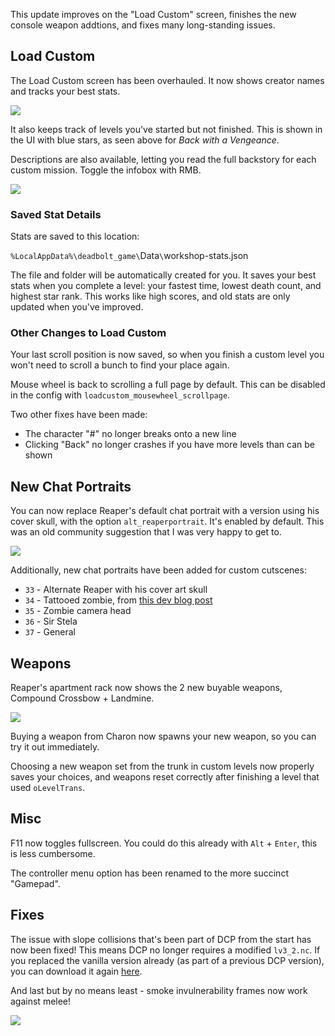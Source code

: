 This update improves on the "Load Custom" screen, finishes the new console weapon addtions, and fixes many long-standing issues.

## Load Custom

The Load Custom screen has been overhauled. It now shows creator names and tracks your best stats.

<!-- ![](@/assets/images/screenshots/dcp/2.1.0/oLoadCustom-crop.png) -->
![](https://files.codemuffin.com/deadbolt/cdn/assets/images/screenshots/dcp/2.1.0/oLoadCustom-crop.png)

It also keeps track of levels you've started but not finished. This is shown in the UI with blue stars, as seen above for _Back with a Vengeance_.

Descriptions are also available, letting you read the full backstory for each custom mission. Toggle the infobox with RMB.

<!-- ![](@/assets/images/screenshots/dcp/2.1.0/oLoadCustom-infobox.png) -->
![](https://files.codemuffin.com/deadbolt/cdn/assets/images/screenshots/dcp/2.1.0/oLoadCustom-infobox.png)

### Saved Stat Details

Stats are saved to this location:

`%LocalAppData%\deadbolt_game\`<span class="color-teal">Data</span>`\`<span class="color-purple">workshop-stats.json</span>

The file and folder will be automatically created for you. It saves your best stats when you complete a level: your fastest time, lowest death count, and highest star rank. This works like high scores, and old stats are only updated when you've improved.

### Other Changes to Load Custom

Your last scroll position is now saved, so when you finish a custom level you won't need to scroll a bunch to find your place again.

Mouse wheel is back to scrolling a full page by default. This can be disabled in the config with `loadcustom_mousewheel_scrollpage`.

Two other fixes have been made:

- The character "#" no longer breaks onto a new line
- Clicking "Back" no longer crashes if you have more levels than can be shown

## New Chat Portraits

You can now replace Reaper's default chat portrait with a version using his cover skull, with the option `alt_reaperportrait`. It's enabled by default. This was an old community suggestion that I was very happy to get to.

<!-- ![](@/assets/images/screenshots/dcp/2.1.0/reaper-icon-alt-2-custom.png) -->
![](https://files.codemuffin.com/deadbolt/cdn/assets/images/screenshots/dcp/2.1.0/reaper-icon-alt-2-custom.png)

Additionally, new chat portraits have been added for custom cutscenes:

- `33` - Alternate Reaper with his cover art skull
- `34` - Tattooed zombie, from [this dev blog post](https://hopoo.tumblr.com/post/116450726264/dudebolt-and-friends)
- `35` - Zombie camera head
- `36` - Sir Stela
- `37` - General

## Weapons

Reaper's apartment rack now shows the 2 new buyable weapons, Compound Crossbow + Landmine.

<!-- ![](@/assets/images/screenshots/dcp/2.1.0/apt-rack-complete-x2.png) -->
![](https://files.codemuffin.com/deadbolt/cdn/assets/images/screenshots/dcp/2.1.0/apt-rack-complete-x2.png)

Buying a weapon from Charon now spawns your new weapon, so you can try it out immediately.

Choosing a new weapon set from the trunk in custom levels now properly saves your choices, and weapons reset correctly after finishing a level that used `oLevelTrans`.

## Misc

F11 now toggles fullscreen. You could do this already with `Alt` + `Enter`, this is less cumbersome.

The controller menu option has been renamed to the more succinct "Gamepad".

## Fixes

The issue with slope collisions that's been part of DCP from the start has now been fixed! This means DCP no longer requires a modified `lv3_2.nc`. If you replaced the vanilla version already (as part of a previous DCP version), you can download it again [here](http://files.codemuffin.com/deadbolt/misc/lv3_2.nc).

And last but <span class="color-g">by no means least</span> - smoke invulnerability frames now work against melee!

<!-- ![](@/assets/images/screenshots/dcp/2.1.0/smoke-invuln-frames.gif) -->
![](https://files.codemuffin.com/deadbolt/cdn/assets/images/screenshots/dcp/2.1.0/smoke-invuln-frames.gif)
